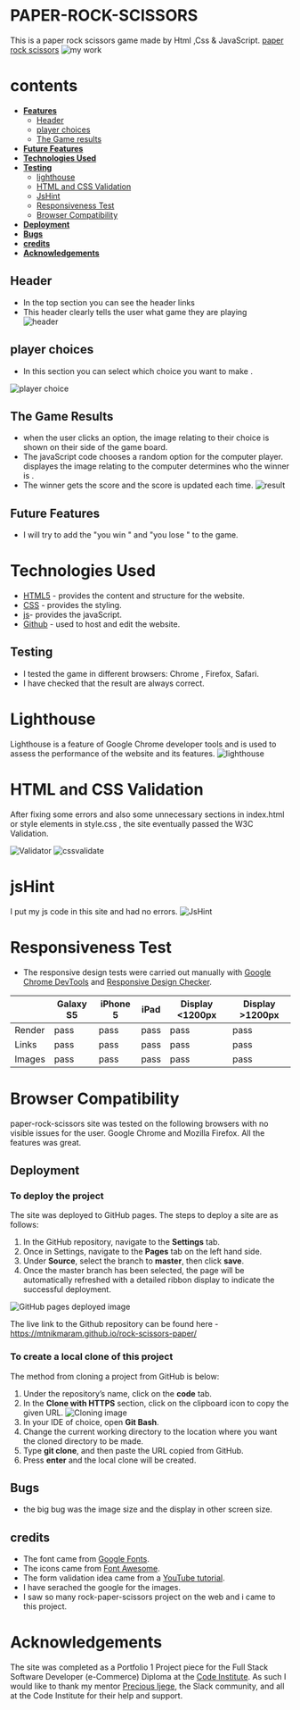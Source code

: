 # PAPER-ROCK-SCISSORS   

This is a paper rock scissors game made by Html ,Css & JavaScript.
 <a href="https://mtnikmaram.github.io/rock-scissors-paper/" target="_blank" rel="noopener">paper rock scissors</a>
 ![my work](assets/images/AmIResponsive.png)

# contents

* [**Features**](<#features>)
  * [Header](<#header>)
  * [player choices](<#player-choices>)
  * [The Game results](<#the-game-results>)
* [**Future Features**](<#future-features>)
* [**Technologies Used**](<#technologies-used>)
* [**Testing**](<#testing>)
  * [lighthouse](<#lighthouse>)
  * [HTML and CSS Validation](<#html-and-css-validation>)
  * [JsHint](<#jshint>)
  * [Responsiveness Test](<#responsiveness-test>)
  * [Browser Compatibility](<#browser-compatibility>)
* [**Deployment**](<#deployment>)
* [**Bugs**](<#bugs>)
* [**credits**](<#credits>)
* [**Acknowledgements**](<#acknowledgements>)


## Header

* In the top section you can see the header links 
* This header clearly tells the user what game they are playing  
![header](assets/images/header.png)

## player choices 

* In this section you can select which choice you want to make .

![player choice](assets/images/player-choice.png)

## The Game Results
* when the user clicks an option, the image relating to their choice is shown on their side of the game board.
* The javaScript code chooses a random option for the computer player. displayes the image relating to the computer determines who the winner is .
* The winner gets the score and the score is updated each time.
![result](assets/images/result.png)

## Future Features
* I will try to add the "you win " and "you lose " to the game.

# Technologies Used
* [HTML5](https://html.spec.whatwg.org/) - provides the content and structure for the website.
* [CSS](https://www.w3.org/Style/CSS/Overview.en.html) - provides the styling.
* [js](https://www.w3schools.com/js/)- provides the javaScript.
* [Github](https://github.com/) - used to host and edit the website.

## Testing
* I tested the game in different browsers: Chrome , Firefox, Safari.
* I have checked that the result are always correct.

# Lighthouse

Lighthouse is a feature of Google Chrome developer tools and is used to assess the performance of the website and its features.
![lighthouse](assets/images/lighthouse.png)

# HTML and CSS Validation

After fixing some errors and also some unnecessary sections in index.html or style elements in style.css , the site eventually passed the W3C Validation.

![Validator](assets/images/validator.w3.png)
![cssvalidate](assets/images/css-validator.png)

# jsHint
 I put my js code in this site and had no errors.
 ![JsHint](assets/images/jshint.com.png)

# Responsiveness Test

* The responsive design tests were carried out manually with [Google Chrome DevTools](https://developer.chrome.com/docs/devtools/) and [Responsive Design Checker](https://www.responsivedesignchecker.com/).

|        | Galaxy S5 | iPhone 5 | iPad |  Display <1200px | Display >1200px |
|--------|-----------|----------|------|------------------|-----------------|
| Render | pass      | pass     | pass | pass             | pass            |
| Links  | pass      | pass     | pass | pass             | pass            |
| Images | pass      | pass     | pass | pass             | pass            |

# Browser Compatibility

paper-rock-scissors site was tested on the following browsers with no visible issues for the user. 
Google Chrome and Mozilla Firefox. All the features was great.

## Deployment

### **To deploy the project**
The site was deployed to GitHub pages. The steps to deploy a site are as follows:
  1. In the GitHub repository, navigate to the **Settings** tab.
  2. Once in Settings, navigate to the **Pages** tab on the left hand side.
  3. Under **Source**, select the branch to **master**, then click **save**.
  4. Once the master branch has been selected, the page will be automatically refreshed with a detailed ribbon display to indicate the successful deployment.

![GitHub pages deployed image](assets/images/github.com_Mtnikmaram_rock-scissors-paper_settings_pages.png)

  The live link to the Github repository can be found here - https://mtnikmaram.github.io/rock-scissors-paper/

### **To create a local clone of this project**
The method from cloning a project from GitHub is below:

1. Under the repository’s name, click on the **code** tab.
2. In the **Clone with HTTPS** section, click on the clipboard icon to copy the given URL.
![Cloning image](assets/images/github.com_Mtnikmaram_rock-scissors-paper.png)
3. In your IDE of choice, open **Git Bash**.
4. Change the current working directory to the location where you want the cloned directory to be made.
5. Type **git clone**, and then paste the URL copied from GitHub.
6. Press **enter** and the local clone will be created.

## Bugs
* the big bug was the image size and the display in other screen size.

## credits
* The font came from [Google Fonts](https://fonts.google.com/).
* The icons came from [Font Awesome](https://fontawesome.com/).
* The form validation idea came from a [YouTube tutorial](https://www.youtube.com/watch?v=fNcJuPIZ2WE).
* I have serached the google for the images.
* I saw so many rock-paper-scissors project on the web and i came to this project.

# Acknowledgements
The site was completed as a Portfolio 1 Project piece for the Full Stack Software Developer (e-Commerce) Diploma at the [Code Institute](https://codeinstitute.net/). As such I would like to thank my mentor [Precious Ijege](https://www.linkedin.com/in/precious-ijege-908a00168/), the Slack community, and all at the Code Institute for their help and support. 
